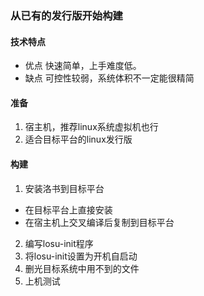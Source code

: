 ### 从已有的发行版开始构建
#### 技术特点
- 优点 快速简单，上手难度低。
- 缺点 可控性较弱，系统体积不一定能很精简
#### 准备
1. 宿主机，推荐linux系统虚拟机也行
2. 适合目标平台的linux发行版
#### 构建
1. 安装洛书到目标平台
- 在目标平台上直接安装
- 在宿主机上交叉编译后复制到目标平台
2. 编写losu-init程序
3. 将losu-init设置为开机自启动
4. 删光目标系统中用不到的文件
5. 上机测试